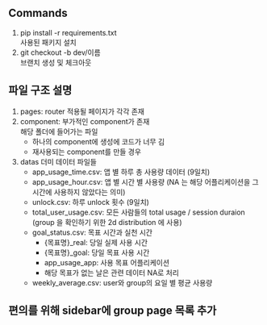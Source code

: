 ## Commands
1. pip install -r requirements.txt <br/>
    사용된 패키지 설치
2. git checkout -b dev/이름 <br/>
   브랜치 생성 및 체크아웃

## 파일 구조 설명
1. pages: router 적용될 페이지가 각각 존재
2. component: 부가적인 component가 존재 <br/>
    해당 폴더에 들어가는 파일
    - 하나의 component에 생성에 코드가 너무 김
    - 재사용되는 component를 만들 경우
3. datas
   더미 데이터 파일들
   - app_usage_time.csv: 앱 별 하루 총 사용량 데이터 (9일치)
   - app_usage_hour.csv: 앱 별 시간 별 사용량 (NA 는 해당 어플리케이션을 그 시간에 사용하지 않았다는 의미)
   - unlock.csv: 하루 unlock 횟수 (9일치)
   - total_user_usage.csv: 모든 사람들의 total usage / session duraion (group 을 확인하기 위한 2d distribution 에 사용)
   - goal_status.csv: 목표 시간과 실천 시간 <br />
      - {목표명}_real: 당일 실제 사용 시간
      - {목표명}_goal: 당일 목표 사용 시간
      - app_usage_app: 사용 목표 어플리케이션 
      - 해당 목표가 없는 날은 관련 데이터 NA로 처리
   - weekly_average.csv: user와 group의 요일 별 평균 사용량

## 편의를 위해 sidebar에 group page 목록 추가